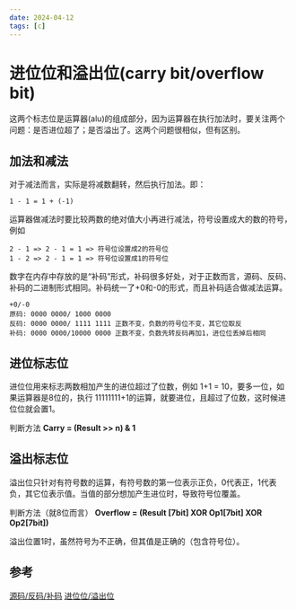```yaml
---
date: 2024-04-12
tags: [c]
---
```


# 进位位和溢出位(carry bit/overflow bit)
这两个标志位是运算器(alu)的组成部分，因为运算器在执行加法时，要关注两个问题：是否进位超了；是否溢出了。这两个问题很相似，但有区别。

## 加法和减法
对于减法而言，实际是将减数翻转，然后执行加法。即：
```
1 - 1 = 1 + (-1)
```

运算器做减法时要比较两数的绝对值大小再进行减法，符号设置成大的数的符号，例如
```
2 - 1 => 2 - 1 = 1 => 符号位设置成2的符号位
1 - 2 => 2 - 1 = 1 => 符号位设置成1的符号位
```

数字在内存中存放的是“补码”形式，补码很多好处，对于正数而言，源码、反码、补码的二进制形式相同。补码统一了+0和-0的形式，而且补码适合做减法运算。
```
+0/-0
原码: 0000 0000/ 1000 0000
反码: 0000 0000/ 1111 1111 正数不变，负数的符号位不变，其它位取反
补码: 0000 0000/10000 0000 正数不变，负数先转反码再加1，进位位丢掉后相同
```

## 进位标志位
进位位用来标志两数相加产生的进位超过了位数，例如 1+1 = 10，要多一位，如果运算器是8位的，执行 11111111+1的运算，就要进位，且超过了位数，这时候进位位就会置1。

判断方法 **Carry = (Result >> n) & 1**

## 溢出标志位
溢出位只针对有符号数的运算，有符号数的第一位表示正负，0代表正，1代表负，其它位表示值。当值的部分想加产生进位时，导致符号位覆盖。

判断方法（就8位而言） **Overflow = (Result [7bit] XOR Op1[7bit] XOR Op2[7bit])**

溢出位置1时，虽然符号为不正确，但其值是正确的（包含符号位）。
## 参考
[源码/反码/补码](https://blog.csdn.net/weixin_44718794/article/details/106252940)
[进位位/溢出位](https://www.circuitsgallery.com/carry-bit-vs-overflow-bit/?utm_source=pocket_saves)